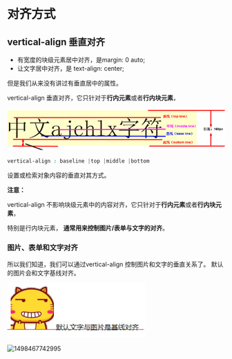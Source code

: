 # 对齐方式

## vertical-align 垂直对齐

- 有宽度的块级元素居中对齐，是margin: 0 auto;
- 让文字居中对齐，是 text-align: center;

但是我们从来没有讲过有垂直居中的属性。

vertical-align 垂直对齐，它只针对于**行内元素**或者**行内块元素**，

![img](align-images/xian.jpg)



```css
vertical-align : baseline |top |middle |bottom 
```

设置或检索对象内容的垂直对其方式。

**注意：**

vertical-align 不影响块级元素中的内容对齐，它只针对于**行内元素**或者**行内块元素**，

特别是行内块元素， **通常用来控制图片/表单与文字的对齐**。

### 图片、表单和文字对齐

所以我们知道，我们可以通过vertical-align 控制图片和文字的垂直关系了。 默认的图片会和文字基线对齐。

![img](align-images/%E5%9F%BA%E7%BA%BF%E5%AF%B9%E9%BD%90.jpg)

![1498467742995](file:///E:/%E6%95%99%E7%A8%8B/%E9%BB%91%E9%A9%AC%E5%89%8D%E7%AB%AF2019/%E3%80%9027%E3%80%91%E6%BA%90%E7%A0%81+%E8%AF%BE%E4%BB%B6+%E8%BD%AF%E4%BB%B6/01-03%20%E5%89%8D%E7%AB%AF%E5%BC%80%E5%8F%91%E5%9F%BA%E7%A1%80/02-CSS%E8%B5%84%E6%96%99/02-CSS%E8%B5%84%E6%96%99/CSS-Day07/%E7%AC%94%E8%AE%B0/media/1498467742995.png)